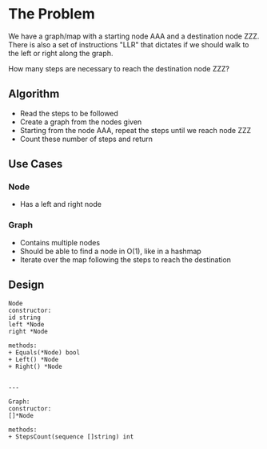 # The Problem

We have a graph/map with a starting node AAA and a destination node ZZZ. There is also a set of instructions "LLR" that dictates if we should walk to the left or right along the graph.

How many steps are necessary to reach the destination node ZZZ?

## Algorithm

- Read the steps to be followed
- Create a graph from the nodes given
- Starting from the node AAA, repeat the steps until we reach node ZZZ
- Count these number of steps and return

## Use Cases

### Node

- Has a left and right node

### Graph

- Contains multiple nodes
- Should be able to find a node in O(1), like in a hashmap
- Iterate over the map following the steps to reach the destination

## Design

```
Node
constructor:
id string
left *Node
right *Node

methods:
+ Equals(*Node) bool
+ Left() *Node
+ Right() *Node


---

Graph:
constructor:
[]*Node

methods:
+ StepsCount(sequence []string) int

```
